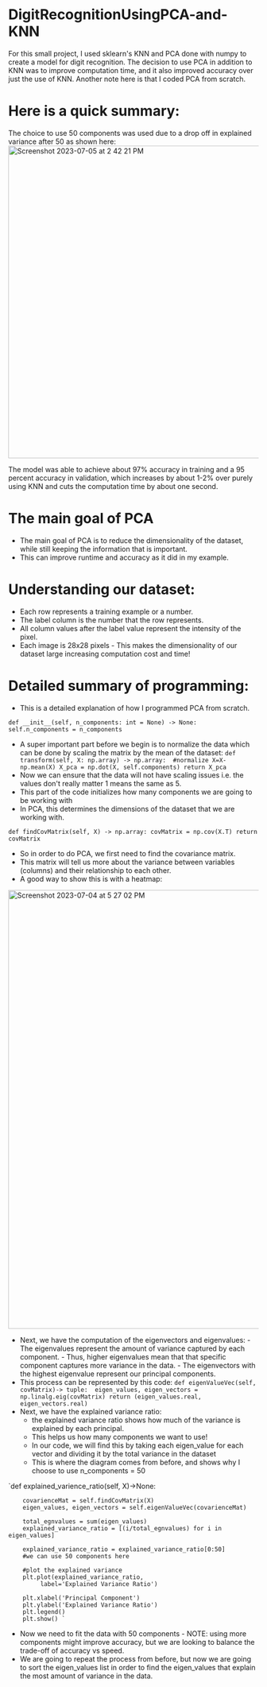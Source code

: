 # DigitRecognitionUsingPCA-and-KNN

For this small project, I used sklearn's KNN and PCA done with numpy to create a model for digit recognition. The decision to use PCA in addition to KNN was to improve computation time, and it also improved accuracy over just the use of KNN. Another note here is that I coded PCA from scratch. 

# Here is a quick summary: 
The choice to use 50 components was used due to a drop off in explained variance after 50 as shown here: <img width="629" alt="Screenshot 2023-07-05 at 2 42 21 PM" src="https://github.com/LucasMazza42/DigitRecognitionUsingPCA-and-KNN/assets/47802441/f7beb466-d676-4014-b17e-fd2c27339e23">


The model was able to achieve about 97% accuracy in training and a 95 percent accuracy in validation, which increases by about 1-2% over purely using KNN and cuts the computation time by about one second. 

# The main goal of PCA
- The main goal of PCA is to reduce the dimensionality of the dataset, while still keeping the information that is important.
- This can improve runtime and accuracy as it did in my example. 

# Understanding our dataset: 

- Each row represents a training example or a number.
- The label column is the number that the row represents.
- All column values after the label value represent the intensity of the pixel.
- Each image is 28x28 pixels
        - This makes the dimensionality of our dataset large increasing computation cost and time! 

# Detailed summary of programming:
- This is a detailed explanation of how I programmed PCA from scratch.

`def __init__(self, n_components: int = None) -> None:
        self.n_components = n_components`
- A super important part before we begin is to normalize the data which can be done by scaling the matrix by the mean of the dataset: 
        `def transform(self, X: np.array) -> np.array: 
        #normalize
        X=X-np.mean(X)
        X_pca = np.dot(X, self.components)
        return X_pca`
- Now we can ensure that the data will not have scaling issues i.e. the values don't really matter 1 means the same as 5. 
- This part of the code initializes how many components we are going to be working with
- In PCA, this determines the dimensions of the dataset that we are working with.


`def findCovMatrix(self, X) -> np.array:
        covMatrix = np.cov(X.T)
        return covMatrix`

- So in order to do PCA, we first need to find the covariance matrix.
- This matrix will tell us more about the variance between variables (columns) and their relationship to each other.
- A good way to show this is with a heatmap: 
<img width="883" alt="Screenshot 2023-07-04 at 5 27 02 PM" src="https://github.com/LucasMazza42/DigitRecognitionUsingPCA-and-KNN/assets/47802441/0200cc7f-c437-44b8-8717-6b9ab2b80697">

- Next, we have the computation of the eigenvectors and eigenvalues:
          - The eigenvalues represent the amount of variance captured by each component.
          - Thus, higher eigenvalues mean that that specific component captures more variance in the data.
          - The eigenvectors with the highest eigenvalue represent our principal components.
- This process can be represented by this code:
  `def eigenValueVec(self, covMatrix)-> tuple: 
        eigen_values, eigen_vectors = np.linalg.eig(covMatrix)
        return (eigen_values.real, eigen_vectors.real)`
- Next, we have the explained variance ratio:
  - the explained variance ratio shows how much of the variance is explained by each principal.
  - This helps us how many components we want to use!
  - In our code, we will find this by taking each eigen_value for each vector and dividing it by the total variance in the dataset
  - This is where the diagram comes from before, and shows why I choose to use n_components = 50

`def explained_varience_ratio(self, X)->None: 
        
        covarienceMat = self.findCovMatrix(X)
        eigen_values, eigen_vectors = self.eigenValueVec(covarienceMat)

        total_egnvalues = sum(eigen_values)
        explained_variance_ratio = [(i/total_egnvalues) for i in eigen_values]
       
        explained_variance_ratio = explained_variance_ratio[0:50]
        #we can use 50 components here

        #plot the explained variance
        plt.plot(explained_variance_ratio,
             label='Explained Variance Ratio')

        plt.xlabel('Principal Component')
        plt.ylabel('Explained Variance Ratio')
        plt.legend()
        plt.show() ` 
- Now we need to fit the data with 50 components
        - NOTE: using more components might improve accuracy, but we are looking to balance the trade-off of accuracy vs speed. 
- We are going to repeat the process from before, but now we are going to sort the eigen_values list in order to find the eigen_values that explain the most amount of variance in the data.



